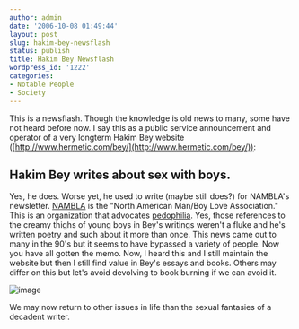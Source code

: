```yaml
---
author: admin
date: '2006-10-08 01:49:44'
layout: post
slug: hakim-bey-newsflash
status: publish
title: Hakim Bey Newsflash
wordpress_id: '1222'
categories:
- Notable People
- Society
---
```


This is a newsflash. Though the knowledge is old news to many, some have
not heard before now. I say this as a public service announcement and
operator of a very longterm Hakim Bey website
([http://www.hermetic.com/bey/](http://www.hermetic.com/bey/)):

## Hakim Bey writes about sex with boys.

Yes, he does. Worse yet, he used to write (maybe still does?) for
NAMBLA's newsletter. [NAMBLA](http://en.wikipedia.org/wiki/Nambla) is
the "North American Man/Boy Love Association." This is an organization
that advocates [pedophilia](http://en.wikipedia.org/wiki/Pedophilia).
Yes, those references to the creamy thighs of young boys in Bey's
writings weren't a fluke and he's written poetry and such about it more
than once. This news came out to many in the 90's but it seems to have
bypassed a variety of people. Now you have all gotten the memo. Now, I
heard this and I still maintain the website but then I still find value
in Bey's essays and books. Others may differ on this but let's avoid
devolving to book burning if we can avoid it.

![image](http://www.arcanology.com/images/suppress-vice.gif)

We may now return to other issues in life than the sexual fantasies of a
decadent writer.
